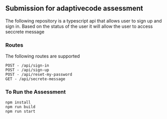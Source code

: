 ## Submission for adaptivecode assessment

The following repository is a typescript api that allows user to sign up and sign in.
Based on the status of the user it will allow the user to access seccrete message

### Routes

The following routes are supported  

` POST - /api/sign-in `  
` POST - /api/sign-up `  
` POST - /api/reset-my-password `  
` GET - /api/secrete-message `   

### To Run the Assessment

` npm install `  
` npm run build `  
` npm run start `  

